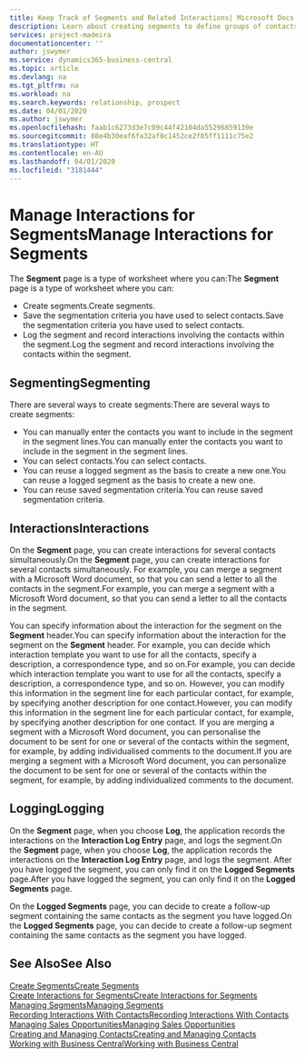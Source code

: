 ```yaml
---
title: Keep Track of Segments and Related Interactions| Microsoft Docs
description: Learn about creating segments to define groups of contacts and specifying interactions for segments.
services: project-madeira
documentationcenter: ''
author: jswymer
ms.service: dynamics365-business-central
ms.topic: article
ms.devlang: na
ms.tgt_pltfrm: na
ms.workload: na
ms.search.keywords: relationship, prospect
ms.date: 04/01/2020
ms.author: jswymer
ms.openlocfilehash: faab1c6273d3e7c09c44f42104da55296859139e
ms.sourcegitcommit: 88e4b30eaf6fa32af0c1452ce2f85ff1111c75e2
ms.translationtype: HT
ms.contentlocale: en-AU
ms.lasthandoff: 04/01/2020
ms.locfileid: "3181444"
---
```

# <a name="manage-interactions-for-segments"></a><span data-ttu-id="976ba-103">Manage Interactions for Segments</span><span class="sxs-lookup"><span data-stu-id="976ba-103">Manage Interactions for Segments</span></span>
<span data-ttu-id="976ba-104">The **Segment** page is a type of worksheet where you can:</span><span class="sxs-lookup"><span data-stu-id="976ba-104">The **Segment** page is a type of worksheet where you can:</span></span>

* <span data-ttu-id="976ba-105">Create segments.</span><span class="sxs-lookup"><span data-stu-id="976ba-105">Create segments.</span></span>
* <span data-ttu-id="976ba-106">Save the segmentation criteria you have used to select contacts.</span><span class="sxs-lookup"><span data-stu-id="976ba-106">Save the segmentation criteria you have used to select contacts.</span></span>
* <span data-ttu-id="976ba-107">Log the segment and record interactions involving the contacts within the segment.</span><span class="sxs-lookup"><span data-stu-id="976ba-107">Log the segment and record interactions involving the contacts within the segment.</span></span>

## <a name="segmenting"></a><span data-ttu-id="976ba-108">Segmenting</span><span class="sxs-lookup"><span data-stu-id="976ba-108">Segmenting</span></span>
<span data-ttu-id="976ba-109">There are several ways to create segments:</span><span class="sxs-lookup"><span data-stu-id="976ba-109">There are several ways to create segments:</span></span>

* <span data-ttu-id="976ba-110">You can manually enter the contacts you want to include in the segment in the segment lines.</span><span class="sxs-lookup"><span data-stu-id="976ba-110">You can manually enter the contacts you want to include in the segment in the segment lines.</span></span>
* <span data-ttu-id="976ba-111">You can select contacts.</span><span class="sxs-lookup"><span data-stu-id="976ba-111">You can select contacts.</span></span>
* <span data-ttu-id="976ba-112">You can reuse a logged segment as the basis to create a new one.</span><span class="sxs-lookup"><span data-stu-id="976ba-112">You can reuse a logged segment as the basis to create a new one.</span></span>
* <span data-ttu-id="976ba-113">You can reuse saved segmentation criteria.</span><span class="sxs-lookup"><span data-stu-id="976ba-113">You can reuse saved segmentation criteria.</span></span>

## <a name="interactions"></a><span data-ttu-id="976ba-114">Interactions</span><span class="sxs-lookup"><span data-stu-id="976ba-114">Interactions</span></span>
<span data-ttu-id="976ba-115">On the **Segment** page, you can create interactions for several contacts simultaneously.</span><span class="sxs-lookup"><span data-stu-id="976ba-115">On the **Segment** page, you can create interactions for several contacts simultaneously.</span></span> <span data-ttu-id="976ba-116">For example, you can merge a segment with a Microsoft Word document, so that you can send a letter to all the contacts in the segment.</span><span class="sxs-lookup"><span data-stu-id="976ba-116">For example, you can merge a segment with a Microsoft Word document, so that you can send a letter to all the contacts in the segment.</span></span>

<span data-ttu-id="976ba-117">You can specify information about the interaction for the segment on the **Segment** header.</span><span class="sxs-lookup"><span data-stu-id="976ba-117">You can specify information about the interaction for the segment on the **Segment** header.</span></span> <span data-ttu-id="976ba-118">For example, you can decide which interaction template you want to use for all the contacts, specify a description, a correspondence type, and so on.</span><span class="sxs-lookup"><span data-stu-id="976ba-118">For example, you can decide which interaction template you want to use for all the contacts, specify a description, a correspondence type, and so on.</span></span> <span data-ttu-id="976ba-119">However, you can modify this information in the segment line for each particular contact, for example, by specifying another description for one contact.</span><span class="sxs-lookup"><span data-stu-id="976ba-119">However, you can modify this information in the segment line for each particular contact, for example, by specifying another description for one contact.</span></span> <span data-ttu-id="976ba-120">If you are merging a segment with a Microsoft Word document, you can personalise the document to be sent for one or several of the contacts within the segment, for example, by adding individualised comments to the document.</span><span class="sxs-lookup"><span data-stu-id="976ba-120">If you are merging a segment with a Microsoft Word document, you can personalize the document to be sent for one or several of the contacts within the segment, for example, by adding individualized comments to the document.</span></span>

## <a name="logging"></a><span data-ttu-id="976ba-121">Logging</span><span class="sxs-lookup"><span data-stu-id="976ba-121">Logging</span></span>
<span data-ttu-id="976ba-122">On the **Segment** page, when you choose **Log**, the application records the interactions on the **Interaction Log Entry** page, and logs the segment.</span><span class="sxs-lookup"><span data-stu-id="976ba-122">On the **Segment** page, when you choose **Log**, the application records the interactions on the **Interaction Log Entry** page, and logs the segment.</span></span> <span data-ttu-id="976ba-123">After you have logged the segment, you can only find it on the **Logged Segments** page.</span><span class="sxs-lookup"><span data-stu-id="976ba-123">After you have logged the segment, you can only find it on the **Logged Segments** page.</span></span>

<span data-ttu-id="976ba-124">On the **Logged Segments** page, you can decide to create a follow-up segment containing the same contacts as the segment you have logged.</span><span class="sxs-lookup"><span data-stu-id="976ba-124">On the **Logged Segments** page, you can decide to create a follow-up segment containing the same contacts as the segment you have logged.</span></span>

## <a name="see-also"></a><span data-ttu-id="976ba-125">See Also</span><span class="sxs-lookup"><span data-stu-id="976ba-125">See Also</span></span>
[<span data-ttu-id="976ba-126">Create Segments</span><span class="sxs-lookup"><span data-stu-id="976ba-126">Create Segments</span></span>](marketing-how-create-segment.md)  
[<span data-ttu-id="976ba-127">Create Interactions for Segments</span><span class="sxs-lookup"><span data-stu-id="976ba-127">Create Interactions for Segments</span></span>](marketing-how-create-interactions.md)  
[<span data-ttu-id="976ba-128">Managing Segments</span><span class="sxs-lookup"><span data-stu-id="976ba-128">Managing Segments</span></span>](marketing-segments.md)  
[<span data-ttu-id="976ba-129">Recording Interactions With Contacts</span><span class="sxs-lookup"><span data-stu-id="976ba-129">Recording Interactions With Contacts</span></span>](marketing-interactions.md)  
[<span data-ttu-id="976ba-130">Managing Sales Opportunities</span><span class="sxs-lookup"><span data-stu-id="976ba-130">Managing Sales Opportunities</span></span>](marketing-manage-sales-opportunities.md)  
[<span data-ttu-id="976ba-131">Creating and Managing Contacts</span><span class="sxs-lookup"><span data-stu-id="976ba-131">Creating and Managing Contacts</span></span>](marketing-contacts.md)  
[<span data-ttu-id="976ba-132">Working with Business Central</span><span class="sxs-lookup"><span data-stu-id="976ba-132">Working with Business Central</span></span>](ui-work-product.md)
